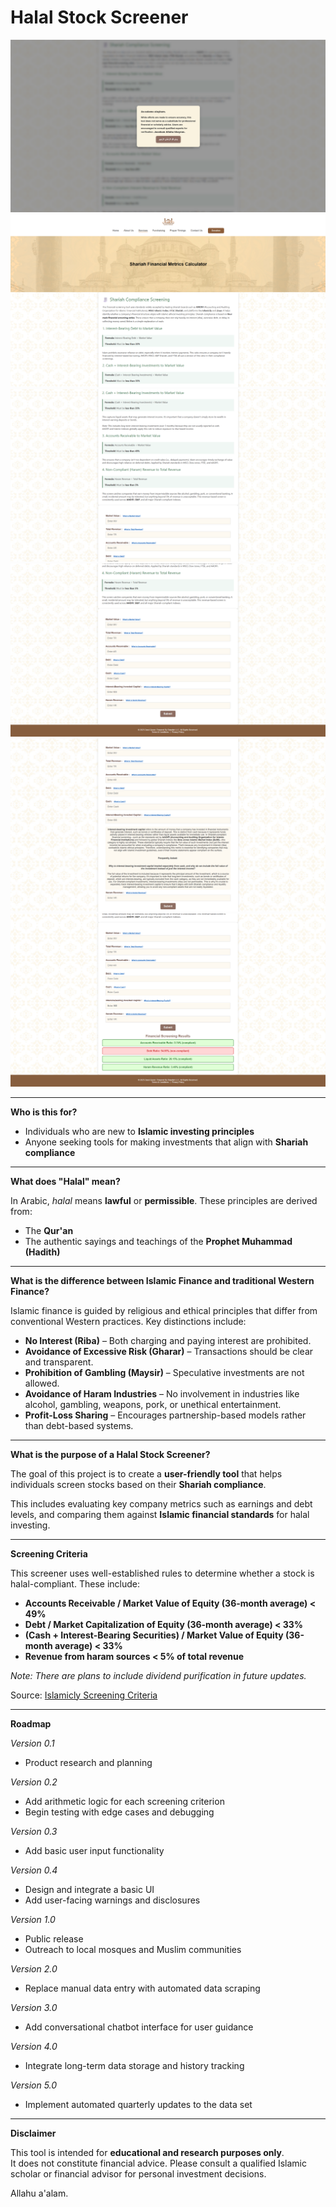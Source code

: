 Halal Stock Screener  
====================

![PagePopUp](ReadMeImages/PagePopUp.png)
![PagePopUp](ReadMeImages/Home.png)
![PagePopUp](ReadMeImages/MiddlePage.png)
![PagePopUp](ReadMeImages/BottomPage.png)
![PagePopUp](ReadMeImages/ExampleofWhatIs.png)
![PagePopUp](ReadMeImages/ExampleCompanyEntry.png)

---

**Who is this for?**

- Individuals who are new to **Islamic investing principles**  
- Anyone seeking tools for making investments that align with **Shariah compliance**

---

**What does "Halal" mean?**

In Arabic, *halal* means **lawful** or **permissible**. These principles are derived from:

- The **Qur'an**
- The authentic sayings and teachings of the **Prophet Muhammad (Hadith)**

---

**What is the difference between Islamic Finance and traditional Western Finance?**

Islamic finance is guided by religious and ethical principles that differ from conventional Western practices. Key distinctions include:

- **No Interest (Riba)** – Both charging and paying interest are prohibited.
- **Avoidance of Excessive Risk (Gharar)** – Transactions should be clear and transparent.
- **Prohibition of Gambling (Maysir)** – Speculative investments are not allowed.
- **Avoidance of Haram Industries** – No involvement in industries like alcohol, gambling, weapons, pork, or unethical entertainment.
- **Profit-Loss Sharing** – Encourages partnership-based models rather than debt-based systems.

---

**What is the purpose of a Halal Stock Screener?**

The goal of this project is to create a **user-friendly tool** that helps individuals screen stocks based on their **Shariah compliance**.

This includes evaluating key company metrics such as earnings and debt levels, and comparing them against **Islamic financial standards** for halal investing.

---

**Screening Criteria**

This screener uses well-established rules to determine whether a stock is halal-compliant. These include:

- **Accounts Receivable / Market Value of Equity (36-month average) < 49%**
- **Debt / Market Capitalization of Equity (36-month average) < 33%**
- **(Cash + Interest-Bearing Securities) / Market Value of Equity (36-month average) < 33%**
- **Revenue from haram sources < 5% of total revenue**

*Note: There are plans to include dividend purification in future updates.*

Source: [Islamicly Screening Criteria](https://islamicly.com/screening-criteria.htm)

---

**Roadmap**

*Version 0.1*  
- Product research and planning

*Version 0.2*  
- Add arithmetic logic for each screening criterion  
- Begin testing with edge cases and debugging

*Version 0.3*  
- Add basic user input functionality  

*Version 0.4*  
- Design and integrate a basic UI  
- Add user-facing warnings and disclosures  

*Version 1.0*  
- Public release  
- Outreach to local mosques and Muslim communities  

*Version 2.0*  
- Replace manual data entry with automated data scraping  

*Version 3.0*  
- Add conversational chatbot interface for user guidance  

*Version 4.0*  
- Integrate long-term data storage and history tracking  

*Version 5.0*  
- Implement automated quarterly updates to the data set  

---

**Disclaimer**

This tool is intended for **educational and research purposes only**.  
It does not constitute financial advice. Please consult a qualified Islamic scholar or financial advisor for personal investment decisions.

Allahu a'alam.
